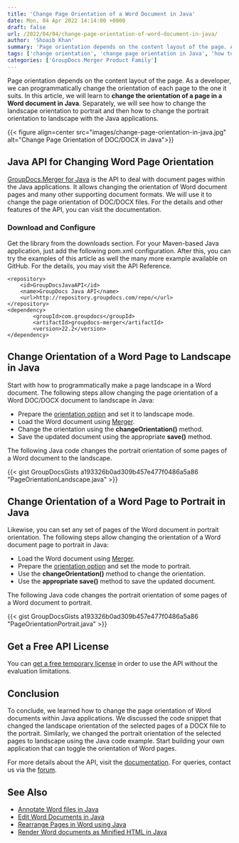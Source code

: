```yaml
---
title: 'Change Page Orientation of a Word Document in Java'
date: Mon, 04 Apr 2022 14:14:00 +0000
draft: false
url: /2022/04/04/change-page-orientation-of-word-document-in-java/
author: 'Shoaib Khan'
summary: 'Page orientation depends on the content layout of the page. As a developer, we can programmatically change the orientation of each page to the one it suits. In this article, we will learn to **change the orientation of a page in a Word document in Java**. Separately, we will see how to change the landscape orientation to portrait and then how to change the portrait orientation to landscape with the Java applications.'
tags: ['change orientation', 'change page orientation in Java', 'how to change the orientation of one page in word', 'how to make one page landscape in word', 'landscape to portrait', 'portrait to landscape in java']
categories: ['GroupDocs.Merger Product Family']
---
```


Page orientation depends on the content layout of the page. As a developer, we can programmatically change the orientation of each page to the one it suits. In this article, we will learn to **change the orientation of a page in a Word document in Java**. Separately, we will see how to change the landscape orientation to portrait and then how to change the portrait orientation to landscape with the Java applications.

{{< figure align=center src="images/change-page-orientation-in-java.jpg" alt="Change Page Orientation of DOC/DOCX in Java">}}

## Java API for Changing Word Page Orientation

[GroupDocs.Merger for Java][1] is the API to deal with document pages within the Java applications. It allows changing the orientation of Word document pages and many other supporting document formats. We will use it to change the page orientation of DOC/DOCX files. For the details and other features of the API, you can visit the documentation.

### Download and Configure

Get the library from the downloads section. For your Maven-based Java application, just add the following pom.xml configuration. After this, you can try the examples of this article as well the many more example available on GitHub. For the details, you may visit the API Reference.

```
<repository>
	<id>GroupDocsJavaAPI</id>
	<name>GroupDocs Java API</name>
	<url>http://repository.groupdocs.com/repo/</url>
</repository>
<dependency>
        <groupId>com.groupdocs</groupId>
        <artifactId>groupdocs-merger</artifactId>
        <version>22.2</version> 
</dependency>
```
## Change Orientation of a Word Page to Landscape in Java

Start with how to programmatically make a page landscape in a Word document. The following steps allow changing the page orientation of a Word DOC/DOCX document to landscape in Java:

- Prepare the [orientation option][8] and set it to landscape mode.
- Load the Word document using [Merger][7].
- Change the orientation using the **changeOrientation()** method.
- Save the updated document using the appropriate **save()** method.

The following Java code changes the portrait orientation of some pages of a Word document to the landscape.

{{< gist GroupDocsGists a193326b0ad309b457e477f0486a5a86 "PageOrientationLandscape.java" >}}

## Change Orientation of a Word Page to Portrait in Java
Likewise, you can set any set of pages of the Word document in portrait orientation. The following steps allow changing the orientation of a Word document page to portrait in Java:

- Load the Word document using [Merger][7].
- Prepare the [orientation option][8] and set the mode to portrait.
- Use the **changeOrientation()** method to change the orientation.
- Use the **appropriate save()** method to save the updated document.

The following Java code changes the portrait orientation of some pages of a Word document to portrait.

{{< gist GroupDocsGists a193326b0ad309b457e477f0486a5a86 "PageOrientationPortrait.java" >}}

## Get a Free API License
You can [get a free temporary license][9] in order to use the API without the evaluation limitations.

## Conclusion
To conclude, we learned how to change the page orientation of Word documents within Java applications. We discussed the code snippet that changed the landscape orientation of the selected pages of a DOCX file to the portrait. Similarly, we changed the portrait orientation of the selected pages to landscape using the Java code example. Start building your own application that can toggle the orientation of Word pages.

For more details about the API, visit the [documentation][3a]. For queries, contact us via the [forum][10].

## See Also
- [Annotate Word files in Java][11]
- [Edit Word Documents in Java][12]
- [Rearrange Pages in Word using Java][13]
- [Render Word documents as Minified HTML in Java][14]

[1]: https://products.groupdocs.com/merger/java/
[2]: https://downloads.groupdocs.com/merger
[3]: https://docs.groupdocs.com/merger/
[3a]: https://docs.groupdocs.com/merger/java/
[4]: https://docs.groupdocs.com/merger/java/supported-document-formats/
[5]: https://github.com/groupdocs-merger
[6]: https://apireference.groupdocs.com/merger/java
[7]: https://apireference.groupdocs.com/merger/java/com.groupdocs.merger/Merger
[8]: https://apireference.groupdocs.com/merger/java/com.groupdocs.merger.domain.options/OrientationOptions
[9]: https://purchase.groupdocs.com/temporary-license
[10]: https://forum.groupdocs.com/
[11]: https://blog.groupdocs.com/2022/03/19/annotate-word-documents-in-java/
[12]: https://blog.groupdocs.com/2022/03/30/edit-word-documents-in-java/
[13]: https://blog.groupdocs.com/2022/03/01/move-word-pages-using-java/
[14]: https://blog.groupdocs.com/2022/03/04/render-word-documents-as-minified-html-in-java/